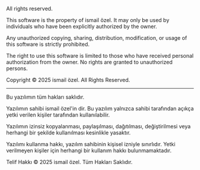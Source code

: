 All rights reserved.

This software is the property of ismail özel. It may only be used by individuals who have been explicitly authorized by the owner. 

Any unauthorized copying, sharing, distribution, modification, or usage of this software is strictly prohibited. 

The right to use this software is limited to those who have received personal authorization from the owner. No rights are granted to unauthorized persons. 

Copyright © 2025 ismail özel. 
All Rights Reserved.

----------------------------------------------------------------------------------------------------------------

Bu yazılımın tüm hakları saklıdır. 

Yazılımın sahibi ismail özel'in dir. Bu yazılım yalnızca sahibi tarafından açıkça yetki verilen kişiler tarafından kullanılabilir. 

Yazılımın izinsiz kopyalanması, paylaşılması, dağıtılması, değiştirilmesi veya herhangi bir şekilde kullanılması kesinlikle yasaktır. 

Yazılımı kullanma hakkı, yazılım sahibinin kişisel izniyle sınırlıdır. Yetki verilmeyen kişiler için herhangi bir kullanım hakkı bulunmamaktadır.

Telif Hakkı © 2025 ismail özel.
Tüm Hakları Saklıdır.
